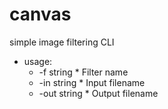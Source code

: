 # canvas
simple image filtering CLI
* usage:
  * -f string
    	* Filter name
  * -in string
    	* Input filename
  * -out string
    	* Output filename
